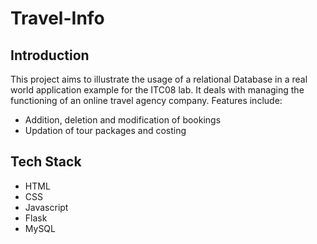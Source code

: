 # Travel-Info 

## Introduction

This project aims to illustrate the usage of a relational Database in a real world application example for the ITC08 lab. It deals with managing the functioning of an online travel agency company. Features include:
* Addition, deletion and modification of bookings
* Updation of tour packages and costing

## Tech Stack

* HTML
* CSS
* Javascript
* Flask
* MySQL